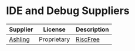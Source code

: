 # IDE and Debug Suppliers

| Supplier | License | Description |
|:---------|:-------:|:----------- |
| [Ashling](ashling.md) | Proprietary | [RiscFree](ashling.md#riscfree) |
